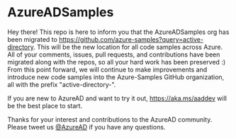 # AzureADSamples
Hey there! This repo is here to inform you that the AzureADSamples org has been migrated to https://github.com/azure-samples?query=active-directory.  This will be the new location for all code samples across Azure.  All of your comments, issues, pull requests, and contributions have been migrated along with the repos, so all your hard work has been preserved :) From this point forward, we will continue to make improvements and introduce new code samples into the Azure-Samples GitHub organization, all with the prefix "active-directory-".

If you are new to AzureAD and want to try it out, https://aka.ms/aaddev will be the best place to start.

Thanks for your interest and contributions to the AzureAD community.  Please tweet us [@AzureAD](https://twitter.com/azuread) if you have any questions.
